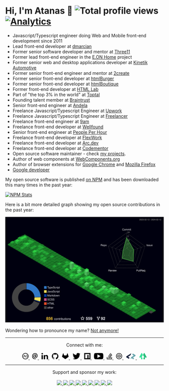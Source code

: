 # Hi, I'm Atanas 👋 ![Total profile views](https://komarev.com/ghpvc?username=scriptex&color=blueviolet) [![Analytics](https://ga-beacon.atanas.info/api/analytics?account=UA-83446952-1&page=github.com/scriptex/scriptex&pixel)](https://github.com/scriptex/scriptex/)

- Javascript/Typescript engineer doing Web and Mobile front-end development since 2011
- Lead front-end developer at [dmarcian](https://dmarcian.com)
- Former senior software developer and mentor at [Three11](https://github.com/three11)
- Former lead front-end engineer in the [E.ON Home](https://www.eonenergy.com/energy-management.html) project
- Former senior web and desktop applications developer at [Kinetik Automotive](https://kinetikautomotive.com)
- Former senior front-end engineer and mentor at [2create](https://2create.io)
- Former senior front-end developer at [htmlBurger](https://htmlburger.com)
- Former senior front-end developer at [htmlBoutique](https://htmlboutique.com)
- Former front-end developer at [HTML Lab](https://html-lab.com)
- Part of "the top 3% in the world" at [Toptal](https://www.toptal.com/resume/atanas-atanasov)
- Founding talent member at [Braintrust](https://app.usebraintrust.com/talent/782)
- Senior front-end engineer at [Andela](https://andela.com)
- Freelance Javascript/Typescript Engineer at [Upwork](https://www.upwork.com/freelancers/~01736096283e1b5690)
- Freelance Javascript/Typescript Engineer at [Freelancer](https://www.freelancer.com/u/scriptexbg)
- Freelance front-end engineer at [9am](https://app.9am.works/talent/atanas-atanasov)
- Freelance front-end developer at [Wellfound](https://wellfound.com/u/scriptex)
- Senior front-end engineer at [People Per Hour](https://pph.me/scriptex)
- Freelance front-end developer at [FlexWork](https://app.flexworkweb.com/@66374b3b)
- Freelance front-end developer at [Arc.dev](https://arc.dev/@scriptex)
- Freelance front-end developer at [Codementor](https://www.codementor.io/@scriptex)
- Open source software maintainer - check [my projects](https://github.com/scriptex?tab=repositories).
- Author of web components at [WebComponents.org](https://www.webcomponents.org/author/scriptex)
- Author of browser extensions for [Google Chrome](https://chromewebstore.google.com/detail/css-diagnostics/peaeggimiceafdnmebnjlfljfnjngfkf?hl=en-GB) and [Mozilla Firefox](https://addons.mozilla.org/en-US/firefox/user/14776024/)
- [Google developer](https://g.dev/atanas)

My open source software is published [on NPM](https://www.npmjs.com/~scriptex) and has been downloaded this many times in the past year:

[![NPM Stats](https://img.shields.io/endpoint?url=https://raw.githubusercontent.com/scriptex/npm-stats/main/badge.json)](https://github.com/scriptex/npm-stats)

Here is a bit more detailed graph showing my open source contributions in the past year:

![GitHub stats](https://raw.githubusercontent.com/scriptex/scriptex/master/profile-3d-contrib/profile-night-green.svg)

Wondering how to pronounce my name? [Not anymore!](https://howtopronounce.com/atanas)

---

<div align="center">
    Connect with me:
</div>

<br />

<div align="center">
    <a href="https://atanas.info">
        <img src="https://raw.githubusercontent.com/scriptex/socials/master/styled-assets/logo.svg" height="20" alt="">
    </a>
    &nbsp;
    <a href="mailto:hi@atanas.info">
        <img src="https://raw.githubusercontent.com/scriptex/socials/master/styled-assets/email.svg" height="20" alt="">
    </a>
    &nbsp;
    <a href="https://www.linkedin.com/in/scriptex/">
        <img src="https://raw.githubusercontent.com/scriptex/socials/master/styled-assets/linkedin.svg" height="20" alt="">
    </a>
    &nbsp;
    <a href="https://github.com/scriptex">
        <img src="https://raw.githubusercontent.com/scriptex/socials/master/styled-assets/github.svg" height="20" alt="">
    </a>
    &nbsp;
    <a href="https://gitlab.com/scriptex">
        <img src="https://raw.githubusercontent.com/scriptex/socials/master/styled-assets/gitlab.svg" height="20" alt="">
    </a>
    &nbsp;
    <a href="https://twitter.com/scriptexbg">
        <img src="https://raw.githubusercontent.com/scriptex/socials/master/styled-assets/twitter.svg" height="20" alt="">
    </a>
    &nbsp;
    <a href="https://www.npmjs.com/~scriptex">
        <img src="https://raw.githubusercontent.com/scriptex/socials/master/styled-assets/npm.svg" height="20" alt="">
    </a>
    &nbsp;
    <a href="https://www.youtube.com/user/scriptex">
        <img src="https://raw.githubusercontent.com/scriptex/socials/master/styled-assets/youtube.svg" height="20" alt="">
    </a>
    &nbsp;
    <a href="https://stackoverflow.com/users/4140082/atanas-atanasov">
        <img src="https://raw.githubusercontent.com/scriptex/socials/master/styled-assets/stackoverflow.svg" height="20" alt="">
    </a>
    &nbsp;
    <a href="https://codepen.io/scriptex/">
        <img src="https://raw.githubusercontent.com/scriptex/socials/master/styled-assets/codepen.svg" width="20" alt="">
    </a>
    &nbsp;
    <a href="https://profile.codersrank.io/user/scriptex">
        <img src="https://raw.githubusercontent.com/scriptex/socials/master/styled-assets/codersrank.svg" height="20" alt="">
    </a>
    &nbsp;
    <a href="https://linktr.ee/scriptex">
        <img src="https://raw.githubusercontent.com/scriptex/socials/master/styled-assets/linktree.svg" height="20" alt="">
    </a>
</div>

---

<div align="center">
Support and sponsor my work:
<br />
<br />
<a href="https://twitter.com/intent/tweet?text=Checkout%20this%20awesome%20developer%20profile%3A&url=https%3A%2F%2Fgithub.com%2Fscriptex&via=scriptexbg&hashtags=software%2Cgithub%2Ccode%2Cawesome" title="Tweet">
	<img src="https://img.shields.io/badge/Tweet-Share_my_profile-blue.svg?logo=twitter&color=38A1F3" />
</a>
<a href="https://paypal.me/scriptex" title="Donate on Paypal">
	<img src="https://img.shields.io/badge/Donate-Support_me_on_PayPal-blue.svg?logo=paypal&color=222d65" />
</a>
<a href="https://revolut.me/scriptex" title="Donate on Revolut">
	<img src="https://img.shields.io/endpoint?url=https://raw.githubusercontent.com/scriptex/scriptex/master/badges/revolut.json" />
</a>
<a href="https://patreon.com/atanas" title="Become a Patron">
	<img src="https://img.shields.io/badge/Become_Patron-Support_me_on_Patreon-blue.svg?logo=patreon&color=e64413" />
</a>
<a href="https://ko-fi.com/scriptex" title="Buy Me A Coffee">
	<img src="https://img.shields.io/badge/Donate-Buy%20me%20a%20coffee-yellow.svg?logo=ko-fi" />
</a>
<a href="https://liberapay.com/scriptex/donate" title="Donate on Liberapay">
	<img src="https://img.shields.io/liberapay/receives/scriptex?label=Donate%20on%20Liberapay&logo=liberapay" />
</a>
<a href="https://img.shields.io/endpoint?url=https://raw.githubusercontent.com/scriptex/scriptex/master/badges/bitcoin.json" title="Donate Bitcoin">
	<img src="https://img.shields.io/endpoint?url=https://raw.githubusercontent.com/scriptex/scriptex/master/badges/bitcoin.json" />
</a>
<a href="https://img.shields.io/endpoint?url=https://raw.githubusercontent.com/scriptex/scriptex/master/badges/etherium.json" title="Donate Etherium">
	<img src="https://img.shields.io/endpoint?url=https://raw.githubusercontent.com/scriptex/scriptex/master/badges/etherium.json" />
</a>
<a href="https://img.shields.io/endpoint?url=https://raw.githubusercontent.com/scriptex/scriptex/master/badges/shiba-inu.json" title="Donate Shiba Inu">
	<img src="https://img.shields.io/endpoint?url=https://raw.githubusercontent.com/scriptex/scriptex/master/badges/shiba-inu.json" />
</a>
</div>

